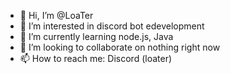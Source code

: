 - 👋 Hi, I’m @LoaTer
- 👀 I’m interested in discord bot edevelopment
- 🌱 I’m currently learning node.js, Java
- 💞️ I’m looking to collaborate on nothing right now
- 📫 How to reach me: Discord (loater)

<!---
FALoater/FALoater is a ✨ special ✨ repository because its `README.md` (this file) appears on your GitHub profile.
You can click the Preview link to take a look at your changes.
--->
